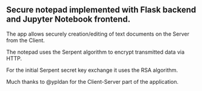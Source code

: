 ## Secure notepad implemented with Flask backend and Jupyter Notebook frontend.

The app allows securely creation/editing of text documents on the Server from the Client.

The notepad uses the Serpent algorithm to encrypt transmitted data via HTTP.

For the initial Serpent secret key exchange it uses the RSA algorithm.

Much thanks to @ypldan for the Client-Server part of the application.